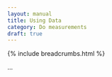 ```yaml
---
layout: manual
title: Using Data
category: Do measurements
draft: true
---
```


{% include breadcrumbs.html %}

...